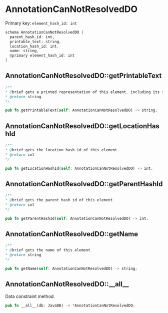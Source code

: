 # AnnotationCanNotResolvedDO

Primary key: `element_hash_id: int`

```rust
schema AnnotationCanNotResolvedDO {
  parent_hash_id: int,
  printable_text: string,
  location_hash_id: int,
  name: string,
  @primary element_hash_id: int
}
```
## AnnotationCanNotResolvedDO::getPrintableText

```java
/**
* @brief gets a printed representation of this element, including its structure where applicable.
* @return string.
*/
```
```rust
pub fn getPrintableText(self: AnnotationCanNotResolvedDO) -> string;
```
## AnnotationCanNotResolvedDO::getLocationHashId

```java
/**
* @brief gets the location hash id of this element.
* @return int
*/
```
```rust
pub fn getLocationHashId(self: AnnotationCanNotResolvedDO) -> int;
```
## AnnotationCanNotResolvedDO::getParentHashId

```java
/**
* @brief gets the parent hash id of this element.
* @return int
*/
```
```rust
pub fn getParentHashId(self: AnnotationCanNotResolvedDO) -> int;
```
## AnnotationCanNotResolvedDO::getName

```java
/**
* @brief gets the name of this element.
* @return string
*/
```
```rust
pub fn getName(self: AnnotationCanNotResolvedDO) -> string;
```
## AnnotationCanNotResolvedDO::\_\_all\_\_

Data constraint method.

```rust
pub fn __all__(db: JavaDB) -> *AnnotationCanNotResolvedDO;
```
